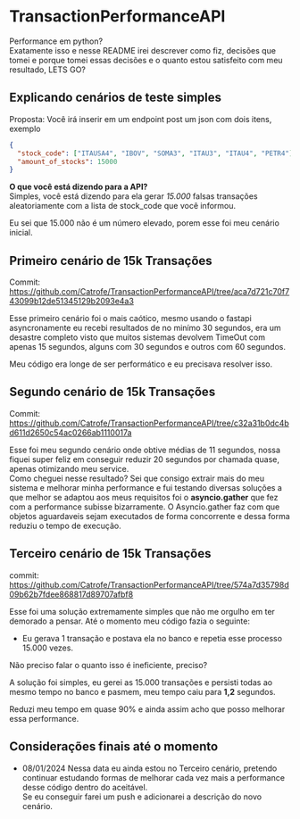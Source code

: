# TransactionPerformanceAPI

Performance em python?<br>
Exatamente isso e nesse README irei descrever como fiz, decisões que tomei e porque tomei essas decisões e o quanto estou satisfeito com meu resultado, LETS GO?

## Explicando cenários de teste simples

Proposta: Você irá inserir em um endpoint post um json com dois itens, exemplo

```json
{
  "stock_code": ["ITAUSA4", "IBOV", "SOMA3", "ITAU3", "ITAU4", "PETR4"],
  "amount_of_stocks": 15000
}
```

**O que você está dizendo para a API?** <br>
Simples, você está dizendo para ela gerar *15.000* falsas transações aleatoriamente com a lista de stock_code que você informou. <br>

Eu sei que 15.000 não é um número elevado, porem esse foi meu cenário inicial.

## Primeiro cenário de 15k Transações
Commit: https://github.com/Catrofe/TransactionPerformanceAPI/tree/aca7d721c70f743099b12de51345129b2093e4a3

Esse primeiro cenário foi o mais caótico, mesmo usando o fastapi asyncronamente eu recebi resultados de no minímo 30 segundos, era um desastre completo visto que muitos sistemas devolvem TimeOut com apenas 15 segundos, alguns com 30 segundos e outros com 60 segundos.

Meu código era longe de ser performático e eu precisava resolver isso.


## Segundo cenário de 15k Transações
Commit: https://github.com/Catrofe/TransactionPerformanceAPI/tree/c32a31b0dc4bd611d2650c54ac0266ab1110017a

Esse foi meu segundo cenário onde obtive médias de 11 segundos, nossa fiquei super feliz em conseguir reduzir 20 segundos por chamada quase, apenas otimizando meu service.<BR>
Como cheguei nesse resultado? Sei que consigo extrair mais do meu sistema e melhorar minha performance e fui testando diversas soluções a que melhor se adaptou aos meus requisitos foi o **asyncio.gather** que fez com a performance subisse bizarramente.
O Asyncio.gather faz com que objetos aguardaveis sejam executados de forma concorrente e dessa forma reduziu o tempo de execução.


## Terceiro cenário de 15k Transações
commit: https://github.com/Catrofe/TransactionPerformanceAPI/tree/574a7d35798d09b62b7fdee868817d89707afbf8

Esse foi uma solução extremamente simples que não me orgulho em ter demorado a pensar. Até o momento meu código fazia o seguinte: <br>
- Eu gerava 1 transação e postava ela no banco e repetia esse processo 15.000 vezes. <br>

Não preciso falar o quanto isso é ineficiente, preciso?

A solução foi simples, eu gerei as 15.000 transações e persisti todas ao mesmo tempo no banco e pasmem, meu tempo caiu para **1,2** segundos.

Reduzi meu tempo em quase 90% e ainda assim acho que posso melhorar essa performance.


## Considerações finais até o momento

- 08/01/2024
  Nessa data eu ainda estou no Terceiro cenário, pretendo continuar estudando formas de melhorar cada vez mais a performance desse código dentro do aceitável. <br>
  Se eu conseguir farei um push e adicionarei a descrição do novo cenário.
